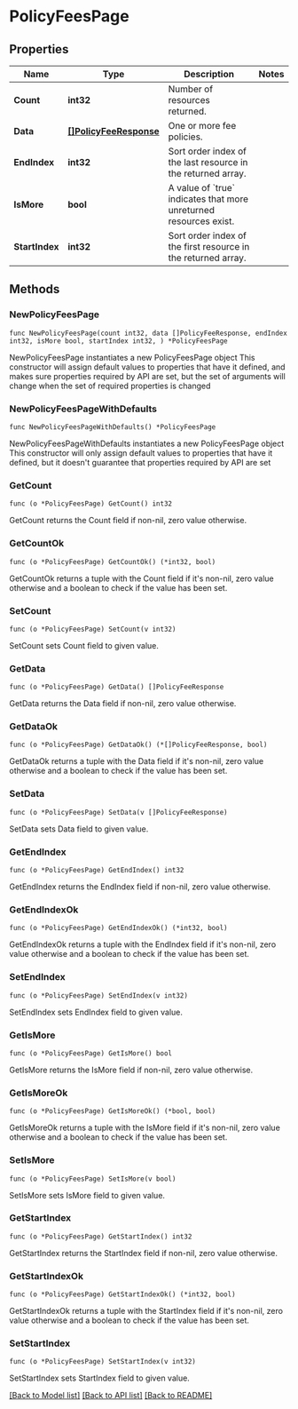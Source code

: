 # PolicyFeesPage

## Properties

Name | Type | Description | Notes
------------ | ------------- | ------------- | -------------
**Count** | **int32** | Number of resources returned. | 
**Data** | [**[]PolicyFeeResponse**](PolicyFeeResponse.md) | One or more fee policies. | 
**EndIndex** | **int32** | Sort order index of the last resource in the returned array. | 
**IsMore** | **bool** | A value of &#x60;true&#x60; indicates that more unreturned resources exist. | 
**StartIndex** | **int32** | Sort order index of the first resource in the returned array. | 

## Methods

### NewPolicyFeesPage

`func NewPolicyFeesPage(count int32, data []PolicyFeeResponse, endIndex int32, isMore bool, startIndex int32, ) *PolicyFeesPage`

NewPolicyFeesPage instantiates a new PolicyFeesPage object
This constructor will assign default values to properties that have it defined,
and makes sure properties required by API are set, but the set of arguments
will change when the set of required properties is changed

### NewPolicyFeesPageWithDefaults

`func NewPolicyFeesPageWithDefaults() *PolicyFeesPage`

NewPolicyFeesPageWithDefaults instantiates a new PolicyFeesPage object
This constructor will only assign default values to properties that have it defined,
but it doesn't guarantee that properties required by API are set

### GetCount

`func (o *PolicyFeesPage) GetCount() int32`

GetCount returns the Count field if non-nil, zero value otherwise.

### GetCountOk

`func (o *PolicyFeesPage) GetCountOk() (*int32, bool)`

GetCountOk returns a tuple with the Count field if it's non-nil, zero value otherwise
and a boolean to check if the value has been set.

### SetCount

`func (o *PolicyFeesPage) SetCount(v int32)`

SetCount sets Count field to given value.


### GetData

`func (o *PolicyFeesPage) GetData() []PolicyFeeResponse`

GetData returns the Data field if non-nil, zero value otherwise.

### GetDataOk

`func (o *PolicyFeesPage) GetDataOk() (*[]PolicyFeeResponse, bool)`

GetDataOk returns a tuple with the Data field if it's non-nil, zero value otherwise
and a boolean to check if the value has been set.

### SetData

`func (o *PolicyFeesPage) SetData(v []PolicyFeeResponse)`

SetData sets Data field to given value.


### GetEndIndex

`func (o *PolicyFeesPage) GetEndIndex() int32`

GetEndIndex returns the EndIndex field if non-nil, zero value otherwise.

### GetEndIndexOk

`func (o *PolicyFeesPage) GetEndIndexOk() (*int32, bool)`

GetEndIndexOk returns a tuple with the EndIndex field if it's non-nil, zero value otherwise
and a boolean to check if the value has been set.

### SetEndIndex

`func (o *PolicyFeesPage) SetEndIndex(v int32)`

SetEndIndex sets EndIndex field to given value.


### GetIsMore

`func (o *PolicyFeesPage) GetIsMore() bool`

GetIsMore returns the IsMore field if non-nil, zero value otherwise.

### GetIsMoreOk

`func (o *PolicyFeesPage) GetIsMoreOk() (*bool, bool)`

GetIsMoreOk returns a tuple with the IsMore field if it's non-nil, zero value otherwise
and a boolean to check if the value has been set.

### SetIsMore

`func (o *PolicyFeesPage) SetIsMore(v bool)`

SetIsMore sets IsMore field to given value.


### GetStartIndex

`func (o *PolicyFeesPage) GetStartIndex() int32`

GetStartIndex returns the StartIndex field if non-nil, zero value otherwise.

### GetStartIndexOk

`func (o *PolicyFeesPage) GetStartIndexOk() (*int32, bool)`

GetStartIndexOk returns a tuple with the StartIndex field if it's non-nil, zero value otherwise
and a boolean to check if the value has been set.

### SetStartIndex

`func (o *PolicyFeesPage) SetStartIndex(v int32)`

SetStartIndex sets StartIndex field to given value.



[[Back to Model list]](../README.md#documentation-for-models) [[Back to API list]](../README.md#documentation-for-api-endpoints) [[Back to README]](../README.md)



